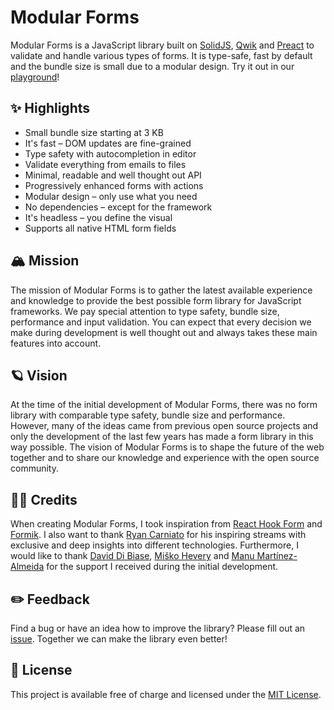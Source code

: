 # Modular Forms

Modular Forms is a JavaScript library built on [SolidJS](https://www.solidjs.com/), [Qwik](https://qwik.builder.io/) and [Preact](https://preactjs.com/) to validate and handle various types of forms. It is type-safe, fast by default and the bundle size is small due to a modular design. Try it out in our [playground](https://modularforms.dev/playground)!

## ✨ Highlights

- Small bundle size starting at 3 KB
- It's fast – DOM updates are fine-grained
- Type safety with autocompletion in editor
- Validate everything from emails to files
- Minimal, readable and well thought out API
- Progressively enhanced forms with actions
- Modular design – only use what you need
- No dependencies – except for the framework
- It's headless – you define the visual
- Supports all native HTML form fields

## 🏔 Mission

The mission of Modular Forms is to gather the latest available experience and knowledge to provide the best possible form library for JavaScript frameworks. We pay special attention to type safety, bundle size, performance and input validation. You can expect that every decision we make during development is well thought out and always takes these main features into account.

## 🪐 Vision

At the time of the initial development of Modular Forms, there was no form library with comparable type safety, bundle size and performance. However, many of the ideas came from previous open source projects and only the development of the last few years has made a form library in this way possible. The vision of Modular Forms is to shape the future of the web together and to share our knowledge and experience with the open source community.

## 🙌🏼 Credits

When creating Modular Forms, I took inspiration from [React Hook Form](https://react-hook-form.com/) and [Formik](https://formik.org/). I also want to thank [Ryan Carniato](https://twitter.com/RyanCarniato) for his inspiring streams with exclusive and deep insights into different technologies. Furthermore, I would like to thank [David Di Biase](https://twitter.com/davedbase), [Miško Hevery](https://twitter.com/mhevery) and [Manu Martínez-Almeida](https://twitter.com/manucorporat) for the support I received during the initial development.

## ✏️ Feedback

Find a bug or have an idea how to improve the library? Please fill out an [issue](https://github.com/fabian-hiller/modular-forms/issues/new). Together we can make the library even better!

## 🔑 License

This project is available free of charge and licensed under the [MIT License](https://github.com/fabian-hiller/modular-forms/tree/main/LICENSE.md).
